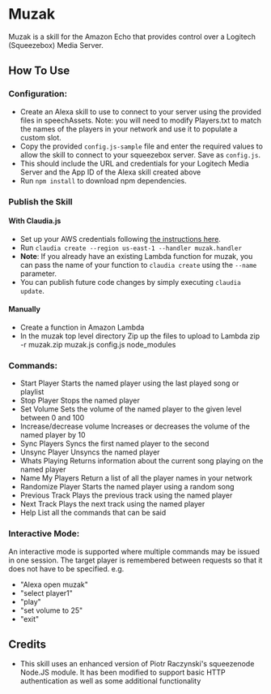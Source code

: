 Muzak
=====

Muzak is a skill for the Amazon Echo that provides control over a Logitech (Squeezebox) Media Server.

How To Use
----------

### Configuration:

* Create an Alexa skill to use to connect to your server using the provided files in speechAssets. Note: you will need to modify Players.txt to match the names of the players in your network and use it to populate a custom slot.
* Copy the provided `config.js-sample` file and enter the required values to allow the skill to connect to your squeezebox server. Save as `config.js`.
* This should include the URL and credentials for your Logitech Media Server and the App ID of the Alexa skill created above
* Run `npm install` to download npm dependencies.

### Publish the Skill

#### With Claudia.js
* Set up your AWS credentials following [the instructions here](https://claudiajs.com/tutorials/installing.html#configuring-access-credentials).
* Run `claudia create --region us-east-1 --handler muzak.handler`
* **Note**: If you already have an existing Lambda function for muzak, you can pass the name of your function to `claudia create` using the `--name` parameter.
* You can publish future code changes by simply executing `claudia update`.


#### Manually
* Create a function in Amazon Lambda
* In the muzak top level directory Zip up the files to upload to Lambda
  zip -r muzak.zip muzak.js config.js node_modules

### Commands:

* Start Player
  Starts the named player using the last played song or playlist
* Stop Player
  Stops the named player
* Set Volume
  Sets the volume of the named player to the given level between 0 and 100
* Increase/decrease volume
  Increases or decreases the volume of the named player by 10
* Sync Players
  Syncs the first named player to the second
* Unsync Player
  Unsyncs the named player
* Whats Playing
  Returns information about the current song playing on the named player
* Name My Players
  Return a list of all the player names in your network
* Randomize Player
  Starts the named player using a random song
* Previous Track
  Plays the previous track using the named player
* Next Track
  Plays the next track using the named player
* Help
  List all the commands that can be said

### Interactive Mode:

An interactive mode is supported where multiple commands may be issued in one session. The target player is remembered between requests so that it does not have to be specified. e.g.

* "Alexa open muzak"
* "select player1"
* "play"
* "set volume to 25"
* "exit"


Credits
-------
* This skill uses an enhanced version of Piotr Raczynski's squeezenode Node.JS module. It has been modified to support basic HTTP authentication as well as some additional functionality
